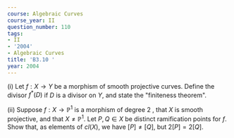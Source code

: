 ```yaml
---
course: Algebraic Curves
course_year: II
question_number: 110
tags:
- II
- '2004'
- Algebraic Curves
title: 'B3.10 '
year: 2004
---
```



(i) Let $f: X \rightarrow Y$ be a morphism of smooth projective curves. Define the divisor $f^{*}(D)$ if $D$ is a divisor on $Y$, and state the "finiteness theorem".

(ii) Suppose $f: X \rightarrow \mathbb{P}^{1}$ is a morphism of degree 2 , that $X$ is smooth projective, and that $X \neq \mathbb{P}^{1}$. Let $P, Q \in X$ be distinct ramification points for $f$. Show that, as elements of $c l(X)$, we have $[P] \neq[Q]$, but $2[P]=2[Q]$.